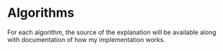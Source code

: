 # Algorithms

For each algorithm, the source of the explanation will be available along with documentation of how my implementation works.
